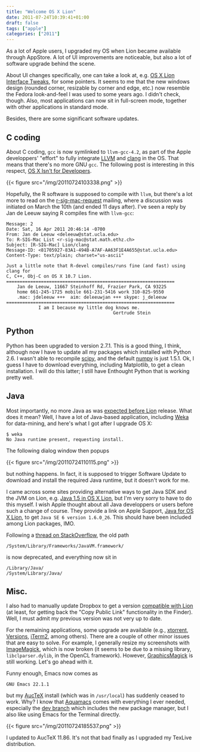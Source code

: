 ```yaml
---
title: "Welcome OS X Lion"
date: 2011-07-24T10:39:41+01:00
draft: false
tags: ["apple"]
categories: ["2011"]
---
```


As a lot of Apple users, I upgraded my OS when Lion became available through AppStore. A lot of UI improvements are noticeable, but also a lot of software upgrade behind the scene.

About UI changes specifically, one can take a look at, e.g. [OS X Lion Interface Tweaks](http://www.usabilitypost.com/2011/03/01/simpler-ui-in-lion/), for some pointers. It seems to me that the new windows design (rounded corner, resizable by corner and edge, etc.) now resemble the Fedora look-and-feel I was used to some years ago. I didn't check, though. Also, most applications can now sit in full-screen mode, together with other applications in standard mode.

Besides, there are some significant software updates.

## C coding

About C coding, `gcc` is now symlinked to `llvm-gcc-4.2`, as part of the Apple developpers' "effort" to fully integrate [LLVM](http://llvm.org/) and [clang](http://clang.llvm.org/) in the OS. That means that there's no more GNU `gcc`. The following post is interesting in this respect, [OS X Isn't for Developers](http://zachholman.com/2011/03/osx-isnt-for-developers/).

{{< figure src="/img/20110724103338.png" >}}

Hopefully, the R software is supposed to compile with `llvm`, but there's a lot more to read on the [r-sig-mac-request](https://stat.ethz.ch/pipermail/r-sig-mac/) mailing, where a discussion was initiated on March the 10th (and ended 11 days after). I've seen a reply by Jan de Leeuw saying R compiles fine with `llvm-gcc`:

```
Message: 2
Date: Sat, 16 Apr 2011 20:46:14 -0700
From: Jan de Leeuw <deleeuw@stat.ucla.edu>
To: R-SIG-Mac List <r-sig-mac@stat.math.ethz.ch>
Subject: [R-SIG-Mac] Lion/clang
Message-ID: <81705927-83A1-494B-A7AF-AA63F1E4A655@stat.ucla.edu>
Content-Type: text/plain; charset="us-ascii"

Just a little note that R-devel compiles/runs fine (and fast) using clang for
C, C++, Obj-C on OS X 10.7 Lion.
===============================================================
    Jan de Leeuw, 11667 Steinhoff Rd, Frazier Park, CA 93225
    home 661-245-1725 mobile 661-231-5416 work 310-825-9550
    .mac: jdeleeuw +++  aim: deleeuwjan +++ skype: j_deleeuw
===============================================================
            I am I because my little dog knows me.
                                        Gertrude Stein
```


## Python

Python has been upgraded to version 2.7.1. This is a good thing, I think, although now I have to update all my packages which installed with Python 2.6. I wasn't able to recompile [scipy](http://www.scipy.org/), and the default [numpy](http://numpy.scipy.org/) is just 1.5.1. Ok, I guess I have to download everything, including Matplotlib, to get a clean installation. I will do this latter; I still have Enthought Python that is working pretty well.

## Java

Most importantly, no more Java as was [expected before Lion](http://www.theregister.co.uk/2011/02/27/no_java_in_mac_os_x_lion/) release. What does it mean? Well, I have a lot of Java-based application, including [Weka](http://www.cs.waikato.ac.nz/ml/weka/) for data-mining, and here's what I got after I upgrade OS X:

```
$ weka
No Java runtime present, requesting install.
```

The following dialog window then popups

{{< figure src="/img/20110724110115.png" >}}

but nothing happens. In fact, it is supposed to trigger Software Update to download and install the required Java runtime, but it doesn't work for me.

I came across some sites providing alternative ways to get Java SDK and the JVM on Lion, e.g. [Java 1.5 in OS X Lion](http://www.s-seven.net/java_15_lion), but I'm very sorry to have to do this myself. I wish Apple thought about all Java developpers or users before such a change of course. They provide a link on Apple Support, [Java for OS X Lion](http://support.apple.com/kb/DL1421), to get `Java SE 6 version 1.6.0_26`. This should have been included among Lion packages, IMO.

Following a [thread on StackOverflow](http://stackoverflow.com/questions/6614380/jdk-on-osx-10-7-lion), the old path

```
/System/Library/Frameworks/JavaVM.framework/
```

is now deprecated, and everything now sit in 

```
/Library/Java/
/System/Library/Java/
```

## Misc.

I also had to manually update Dropbox to get a version [compatible with Lion](http://forums.dropbox.com/topic.php?id=41644&replies=21) (at least, for getting back the "Copy Public Link" functionality in the Finder). Well, I must admit my previous version was not very up to date.

For the remaining applications, some upgrade are available (e.g., [xtorrent](http://www.xtorrentp2p.com/), [Versions](http://versionsapp.com/), [iTerm2](http://www.iterm2.com/), among others). There are a couple of other minor issues that are easy to solve. For example, I generally resize my screenshots with [ImageMagick](http://www.imagemagick.org/), which is now broken (it seems to be due to a missing library, `libclparser.dylib`, in the OpenCL framework). However, [GraphicsMagick](http://www.graphicsmagick.org/) is still working. Let's go ahead with it.

Funny enough, Emacs now comes as

```
GNU Emacs 22.1.1
```

but my [AucTeX](http://www.gnu.org/software/auctex/) install (which was in `/usr/local`) has suddenly ceased to work. Why? I know that [Aquamacs](http://aquamacs.org/) comes with everything I ever needed, especially the [dev branch](http://aquamacs.org/nightlies.shtml) which includes the new package manager, but I also like using Emacs for the Terminal directly.

{{< figure src="/img/20110724185537.png" >}}

I updated to AucTeX 11.86. It's not that bad finally as I upgraded my TexLive distribution.
